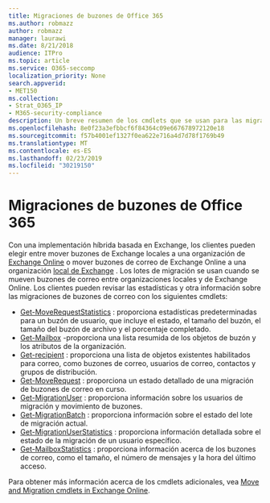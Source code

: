 ```yaml
---
title: Migraciones de buzones de Office 365
ms.author: robmazz
author: robmazz
manager: laurawi
ms.date: 8/21/2018
audience: ITPro
ms.topic: article
ms.service: O365-seccomp
localization_priority: None
search.appverid:
- MET150
ms.collection:
- Strat_O365_IP
- M365-security-compliance
description: Un breve resumen de los cmdlets que se usan para las migraciones de buzones de Office 365.
ms.openlocfilehash: 8e0f23a3efbbcf6f84364c09e667678972120e18
ms.sourcegitcommit: f57b4001ef1327f0ea622e716a4d7d78f1769b49
ms.translationtype: MT
ms.contentlocale: es-ES
ms.lasthandoff: 02/23/2019
ms.locfileid: "30219150"
---
```

# <a name="office-365-mailbox-migrations"></a>Migraciones de buzones de Office 365
Con una implementación híbrida basada en Exchange, los clientes pueden elegir entre mover buzones de Exchange locales a una organización de [Exchange Online](https://docs.microsoft.com/Exchange/exchange-online) o mover buzones de correo de Exchange Online a una organización [local de Exchange](https://docs.microsoft.com/Exchange/exchange-server) . Los lotes de migración se usan cuando se mueven buzones de correo entre organizaciones locales y de Exchange Online. Los clientes pueden revisar las estadísticas y otra información sobre las migraciones de buzones de correo con los siguientes cmdlets:

- [Get-MoveRequestStatistics](https://docs.microsoft.com/powershell/module/exchange/move-and-migration/Get-MoveRequestStatistics?view=exchange-ps) : proporciona estadísticas predeterminadas para un buzón de usuario, que incluye el estado, el tamaño del buzón, el tamaño del buzón de archivo y el porcentaje completado.
- [Get-Mailbox](https://docs.microsoft.com/powershell/module/exchange/mailboxes/Get-Mailbox?view=exchange-ps
) -proporciona una lista resumida de los objetos de buzón y los atributos de la organización.
- [Get-recipient](https://docs.microsoft.com/powershell/module/exchange/users-and-groups/Get-Recipient?view=exchange-ps) : proporciona una lista de objetos existentes habilitados para correo, como buzones de correo, usuarios de correo, contactos y grupos de distribución.
- [Get-MoveRequest](https://docs.microsoft.com/powershell/module/exchange/move-and-migration/Get-MoveRequest?view=exchange-ps) : proporciona un estado detallado de una migración de buzones de correo en curso.
- [Get-MigrationUser](https://docs.microsoft.com/powershell/module/exchange/move-and-migration/Get-MigrationUser?view=exchange-ps) : proporciona información sobre los usuarios de migración y movimiento de buzones.
- [Get-MigrationBatch](https://docs.microsoft.com/powershell/module/exchange/move-and-migration/Get-MigrationBatch?view=exchange-ps) : proporciona información sobre el estado del lote de migración actual.
- [Get-MigrationUserStatistics](https://docs.microsoft.com/powershell/module/exchange/move-and-migration/Get-MigrationUserStatistics?view=exchange-ps) : proporciona información detallada sobre el estado de la migración de un usuario específico.
- [Get-MailboxStatistics](https://docs.microsoft.com/powershell/module/exchange/mailboxes/Get-MailboxStatistics?view=exchange-ps) : proporciona información acerca de los buzones de correo, como el tamaño, el número de mensajes y la hora del último acceso.

Para obtener más información acerca de los cmdlets adicionales, vea [Move and Migration cmdlets in Exchange Online](https://docs.microsoft.com/powershell/exchange/exchange-online/exchange-online-powershell?view=exchange-ps).

